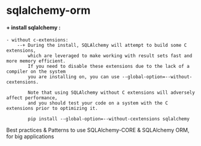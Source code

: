 # sqlalchemy-orm

#### + install sqlalchemy :
    - without c-extensions:
        --+ During the install, SQLAlchemy will attempt to build some C extensions,
            which are leveraged to make working with result sets fast and more memory efficient.
            If you need to disable these extensions due to the lack of a compiler on the system
            you are installing on, you can use --global-option=--without-cextensions.

            Note that using SQLAlchemy without C extensions will adversely affect performance,
            and you should test your code on a system with the C extensions prior to optimizing it.

            pip install --global-option=--without-cextensions sqlalchemy

Best practices &amp; Patterns to use SQLAlchemy-CORE &amp; SQLAlchemy ORM, for big applications
